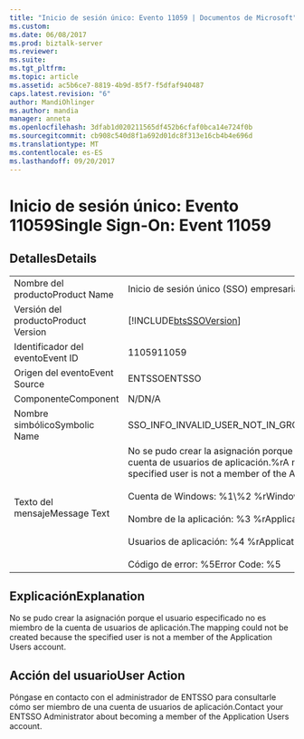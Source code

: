 ```yaml
---
title: "Inicio de sesión único: Evento 11059 | Documentos de Microsoft"
ms.custom: 
ms.date: 06/08/2017
ms.prod: biztalk-server
ms.reviewer: 
ms.suite: 
ms.tgt_pltfrm: 
ms.topic: article
ms.assetid: ac5b6ce7-8819-4b9d-85f7-f5dfaf940487
caps.latest.revision: "6"
author: MandiOhlinger
ms.author: mandia
manager: anneta
ms.openlocfilehash: 3dfab1d020211565df452b6cfaf0bca14e724f0b
ms.sourcegitcommit: cb908c540d8f1a692d01dc8f313e16cb4b4e696d
ms.translationtype: MT
ms.contentlocale: es-ES
ms.lasthandoff: 09/20/2017
---
```

# <a name="single-sign-on-event-11059"></a><span data-ttu-id="2844b-102">Inicio de sesión único: Evento 11059</span><span class="sxs-lookup"><span data-stu-id="2844b-102">Single Sign-On: Event 11059</span></span>
## <a name="details"></a><span data-ttu-id="2844b-103">Detalles</span><span class="sxs-lookup"><span data-stu-id="2844b-103">Details</span></span>  
  
|||  
|-|-|  
|<span data-ttu-id="2844b-104">Nombre del producto</span><span class="sxs-lookup"><span data-stu-id="2844b-104">Product Name</span></span>|<span data-ttu-id="2844b-105">Inicio de sesión único (SSO) empresarial</span><span class="sxs-lookup"><span data-stu-id="2844b-105">Enterprise Single Sign-On</span></span>|  
|<span data-ttu-id="2844b-106">Versión del producto</span><span class="sxs-lookup"><span data-stu-id="2844b-106">Product Version</span></span>|[!INCLUDE[btsSSOVersion](../includes/btsssoversion-md.md)]|  
|<span data-ttu-id="2844b-107">Identificador del evento</span><span class="sxs-lookup"><span data-stu-id="2844b-107">Event ID</span></span>|<span data-ttu-id="2844b-108">11059</span><span class="sxs-lookup"><span data-stu-id="2844b-108">11059</span></span>|  
|<span data-ttu-id="2844b-109">Origen del evento</span><span class="sxs-lookup"><span data-stu-id="2844b-109">Event Source</span></span>|<span data-ttu-id="2844b-110">ENTSSO</span><span class="sxs-lookup"><span data-stu-id="2844b-110">ENTSSO</span></span>|  
|<span data-ttu-id="2844b-111">Componente</span><span class="sxs-lookup"><span data-stu-id="2844b-111">Component</span></span>|<span data-ttu-id="2844b-112">N/D</span><span class="sxs-lookup"><span data-stu-id="2844b-112">N/A</span></span>|  
|<span data-ttu-id="2844b-113">Nombre simbólico</span><span class="sxs-lookup"><span data-stu-id="2844b-113">Symbolic Name</span></span>|<span data-ttu-id="2844b-114">SSO_INFO_INVALID_USER_NOT_IN_GROUP</span><span class="sxs-lookup"><span data-stu-id="2844b-114">SSO_INFO_INVALID_USER_NOT_IN_GROUP</span></span>|  
|<span data-ttu-id="2844b-115">Texto del mensaje</span><span class="sxs-lookup"><span data-stu-id="2844b-115">Message Text</span></span>|<span data-ttu-id="2844b-116">No se pudo crear la asignación porque el usuario especificado no es miembro de la cuenta de usuarios de aplicación.%r</span><span class="sxs-lookup"><span data-stu-id="2844b-116">A mapping could not be created because the specified user is not a member of the Application Users account.%r</span></span><br /><br /> <span data-ttu-id="2844b-117">Cuenta de Windows: %1\\%2 %r</span><span class="sxs-lookup"><span data-stu-id="2844b-117">Windows Account: %1\\%2%r</span></span><br /><br /> <span data-ttu-id="2844b-118">Nombre de la aplicación: %3 %r</span><span class="sxs-lookup"><span data-stu-id="2844b-118">Application Name: %3%r</span></span><br /><br /> <span data-ttu-id="2844b-119">Usuarios de aplicación: %4 %r</span><span class="sxs-lookup"><span data-stu-id="2844b-119">Application Users: %4%r</span></span><br /><br /> <span data-ttu-id="2844b-120">Código de error: %5</span><span class="sxs-lookup"><span data-stu-id="2844b-120">Error Code: %5</span></span>|  
  
## <a name="explanation"></a><span data-ttu-id="2844b-121">Explicación</span><span class="sxs-lookup"><span data-stu-id="2844b-121">Explanation</span></span>  
 <span data-ttu-id="2844b-122">No se pudo crear la asignación porque el usuario especificado no es miembro de la cuenta de usuarios de aplicación.</span><span class="sxs-lookup"><span data-stu-id="2844b-122">The mapping could not be created because the specified user is not a member of the Application Users account.</span></span>  
  
## <a name="user-action"></a><span data-ttu-id="2844b-123">Acción del usuario</span><span class="sxs-lookup"><span data-stu-id="2844b-123">User Action</span></span>  
 <span data-ttu-id="2844b-124">Póngase en contacto con el administrador de ENTSSO para consultarle cómo ser miembro de una cuenta de usuarios de aplicación.</span><span class="sxs-lookup"><span data-stu-id="2844b-124">Contact your ENTSSO Administrator about becoming a member of the Application Users account.</span></span>